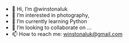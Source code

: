 - 👋 Hi, I’m @winstonaluk
- 👀 I’m interested in photography, 
- 🌱 I’m currently learning Python
- 💞️ I’m looking to collaborate on ...
- 📫 How to reach me: winstonaluk@gmail.com

<!---
winstonaluk/winstonaluk is a ✨ special ✨ repository because its `README.md` (this file) appears on your GitHub profile.
You can click the Preview link to take a look at your changes.
--->
